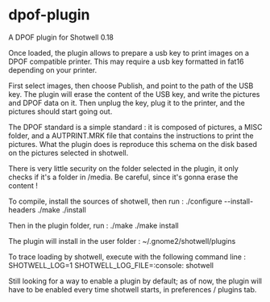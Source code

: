 # dpof-plugin
A DPOF plugin for Shotwell 0.18

Once loaded, the plugin allows to prepare a usb key to print images on a DPOF compatible printer. This may require a usb key formatted in fat16 depending on your printer.

First select images, then choose Publish, and point to the path of the USB key. The plugin will erase the content of the USB key, and write the pictures and DPOF data on it. Then unplug the key, plug it to the printer, and the pictures should start going out.

The DPOF standard is a simple standard : it is composed of pictures, a MISC folder, and a AUTPRINT.MRK file that contains the instructions to print the pictures. What the plugin does is reproduce this schema on the disk based on the pictures selected in shotwell.

There is very little security on the folder selected in the plugin, it only checks if it's a folder in /media. Be careful, since it's gonna erase the content !

To compile, install the sources of shotwell, then run :
./configure --install-headers
./make
./install

Then in the plugin folder, run :
./make
./make install

The plugin will install in the user folder : ~/.gnome2/shotwell/plugins

To trace loading by shotwell, execute with the following command line :
SHOTWELL_LOG=1 SHOTWELL_LOG_FILE=:console: shotwell

Still looking for a way to enable a plugin by default; as of now, the plugin will have to be enabled every time shotwell starts, in preferences / plugins tab.
